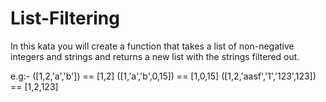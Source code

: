 # List-Filtering
In this kata you will create a function that takes a list of non-negative integers and 
strings and returns a new list with the strings filtered out.

e.g:-
([1,2,'a','b']) == [1,2]
([1,'a','b',0,15]) == [1,0,15]
([1,2,'aasf','1','123',123]) == [1,2,123]

